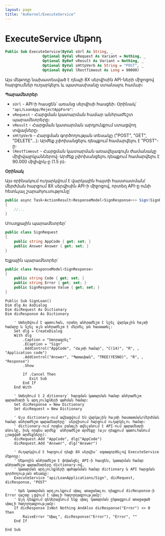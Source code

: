 ```yaml
---
layout: page
title: "AsKernel/ExecuteService"
---
```


# ExecuteService մեթոդ

```vb
Public Sub ExecuteService(ByVal sUrl As String, _
                 Optional ByVal vRequest As Variant = Nothing, _
                 Optional ByRef vResult As Variant = Nothing, _
                 Optional ByVal sHttpVerb As String = "POST", _
                 Optional ByVal lRestTimeout As Long = 90000)
```

Այս մեթոդը նախատեսված է դեպի 8X սերվիսին API-ների միջոցով հարցումներ ուղարկելու և պատասխանը ստանալու համար։

**Պարամետրեր**

* `sUrl` - API-ի հասցեն՝ առանց սերվիսի հասցեի։ Օրինակ՝ `"api/LoanApp/RejectAppForm"`:
* `vRequest` - Հարցման կատարման համար անհրաժեշտ պարամետրերը։
* `vResult` - Հարցման կատարման արդյունքում ստացվող տվյալները։
* `sHttpVerb` - Հարցման գործողության տեսակը ("POST", "GET", "DELETE"...)։ Արժեք չփոխանցելու դեպքում համարվելու է "POST"-ը։
* `lRestTimeout` - Հարցման կատարման առավելագույն ժամանակը միլիվայրկյաններով։ Արժեք չփոխանցելու դեպքում համարվելու է 90.000 միլիվրկ-ը (1.5 ր)։

**Օրինակ**

Այս օրինակում ուղարկվում է վարկային հայտի հաստատման/մերժման հարցում 8X սերվիսին API-ի միջոցով, որտեղ API-ը ունի հետևյալ շարահյուսությունը՝

```c#
public async Task<ActionResult<ResponseModel<SignResponse>>> Sign(SignRequest request)
{
    //...
}
```

Մուտքային պարամետրեր՝
```c#
public class SignRequest
{
    public string AppCode { get; set; }
    public Answer Answer { get; set; }
}
```

Ելքային պարամետրեր`
```c#
public class ResponseModel<SignResponse>
{
    public string Code { get; set; }
    public string Error { get; set; }
    public SignResponse Value { get; set; }
}
```

```as4x
Public Sub SignLoan()
Dim dlg As AsDialog 
Dim dicRequest As Dictionary
Dim dicResponse As Dictionary

	' Ստեղծվում է պատուհան, որտեղ անհրաժեշտ է նշել վարկային հայտի համարը և նշել այն անհրաժեշտ է մերժել թե հաստատել:
	Set dlg = CreateDialog
	With dlg
		.Caption = "Ստորագրել"
		.ECaption = "Sign"
		.AddControl("AppCode", "Հայտի համար", "C(14)", "R", , "Application code")
		.AddControl("Answer", "Պատասխան", "TREE(YESNO)", "R", , "Response")
		.Show

		If .Cancel Then
		   Exit Sub
		End If
	End With

    ' Ստեղծում է 2 ditionary` հարցման կատարման համար անհրաժեշտ պարամետրի և արդյունքների պահման համար:
	Set dicResponse = New Dictionary
	Set dicRequest = New Dictionary

	' Այս dictionary-ում ավեացվում են վարկային հայտի հաստատման/մերժման համար անհրաժեշտ պարամետրերը՝ սերվիսում հարցում ուղարկելու համար:
	' dictionary-ում որպես բանալի ավելանում է API-ում պարամետրի անունը, իսկ որպես արժեք՝ անհրաժեշտ արժեքը (այս դեպքում պատուհանում լրացված արժեքները): 
	dicRequest.Add "AppCode", dlg("AppCode")    
    dicRequest.Add "Answer", dlg("Answer")

    ' Ուղարկվում է հարցում դեպի 8X սերվիս՝ օգտագործելով ExecuteService մեթոդը:
    ' Մեթոդին անհրաժեշտ է փոխանցել API-ի հասցեն, կատարման համար անհրաժեշտ պարամետրերը dictionary-ով, 
    ' կատարման արդյունքների պահպանման համար dictionary և API հարցման գործողության տեսակը:
	ExecuteService "api/LoanApplications/Sign", dicRequest, dicResponse, "POST"

	' Եթե կատարման արդյունքում սխալ առաջանալու դեպքում dicResponse-ի Error դաշտը լցվում է սխալի հաղորդագրությամբ:
	' Այդ դեպքում գեներացնում ենք սխալ կատարման ընթացքում առաջացած սխալի հաղորդագրությամբ:
	If dicResponse IsNot Nothing AndAlso dicResponse("Error") <> 0 Then
		RaiseError "Սխալ", dicResponse("Error"), "Error", ""
	End If

End Sub
```